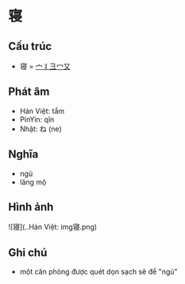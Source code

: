 # 寝

## Cấu trúc
* 寝 = [宀](宀.md)[丬](丬.md)[彐](彐.md)[冖](冖.md)[又](又.md)

## Phát âm

* Hán Việt: tẩm
* PinYin: qǐn
* Nhật: ね (ne)

## Nghĩa

* ngủ
* lăng mộ

## Hình ảnh
![寝](..Hán Việt: img寝.png)

## Ghi chú
* một căn phòng được quét dọn sạch sẽ để "ngủ"

<script>window.HANZI_FIELD='寝';</script>